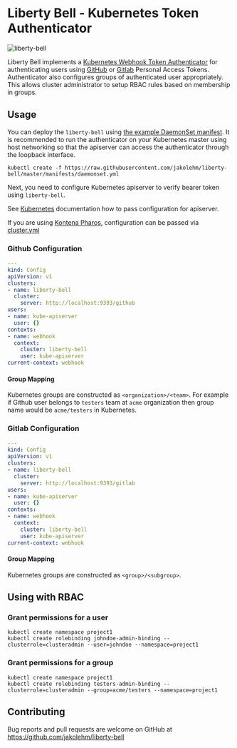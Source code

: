 # Liberty Bell - Kubernetes Token Authenticator

![liberty-bell](https://bpsh2.hs.llnwd.net/e1/contenthub-cdn-origin/media/casinoeuro/casinoeuro_blog/liberty_bell_slot_600.jpg)

Liberty Bell implements a [Kubernetes Webhook Token Authenticator](https://kubernetes.io/docs/admin/authentication/#webhook-token-authentication) for authenticating users using [GitHub](https://github.com) or [Gitlab](https://gitlab.com) Personal Access Tokens. Authenticator also configures groups of authenticated user appropriately. This allows cluster administrator to setup RBAC rules based on membership in groups.

## Usage

You can deploy the `liberty-bell` using [the example DaemonSet manifest](https://github.com/jakolehm/liberty-bell/blob/master/manifests/daemonset.yaml). It is recommended to run the authenticator on your Kubernetes master using host networking so that the apiserver can access the authenticator through the loopback interface.

```
kubectl create -f https://raw.githubusercontent.com/jakolehm/liberty-bell/master/manifests/daemonset.yml
```

Next, you need to configure Kubernetes apiserver to verify bearer token using `liberty-bell`. 

See [Kubernetes](https://kubernetes.io/docs/admin/authentication/#webhook-token-authentication) documentation how to pass configuration for apiserver.

If you are using [Kontena Pharos](https://kontena.io/pharos), configuration can be passed via [cluster.yml](https://pharos.sh/docs/usage/#webhook-token-authentication)

### Github Configuration

```yaml
---
kind: Config
apiVersion: v1
clusters:
- name: liberty-bell
  cluster:
    server: http://localhost:9393/github
users:
- name: kube-apiserver
  user: {}
contexts:
- name: webhook
  context:
    cluster: liberty-bell
    user: kube-apiserver
current-context: webhook
```

#### Group Mapping

Kubernetes groups are constructed as `<organization>/<team>`. For example if Github user belongs to `testers` team at `acme` organization then group name would be `acme/testers` in Kubernetes.


### Gitlab Configuration

```yaml
---
kind: Config
apiVersion: v1
clusters:
- name: liberty-bell
  cluster:
    server: http://localhost:9393/gitlab
users:
- name: kube-apiserver
  user: {}
contexts:
- name: webhook
  context:
    cluster: liberty-bell
    user: kube-apiserver
current-context: webhook
```

#### Group Mapping

Kubernetes groups are constructed as `<group>/<subgroup>`.

## Using with RBAC

### Grant permissions for a user

```
kubectl create namespace project1
kubectl create rolebinding johndoe-admin-binding --clusterrole=clusteradmin --user=johndoe --namespace=project1
```

### Grant permissions for a group

```
kubectl create namespace project1
kubectl create rolebinding testers-admin-binding --clusterrole=clusteradmin --group=acme/testers --namespace=project1
```

## Contributing

Bug reports and pull requests are welcome on GitHub at https://github.com/jakolehm/liberty-bell

